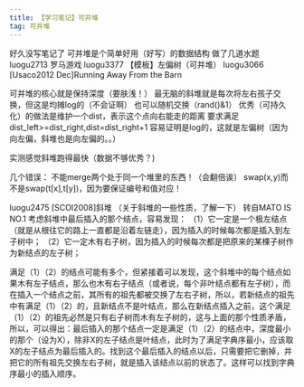 ```yaml
---
title: 【学习笔记】可并堆
tag: 可并堆
---
```

好久没写笔记了
可并堆是个简单好用（好写）的数据结构
做了几道水题
luogu2713 罗马游戏
luogu3377 【模板】左偏树（可并堆）
luogu3066 [Usaco2012 Dec]Running Away From the Barn

可并堆的核心就是保持深度（要肤浅！）
最无脑的斜堆就是每次将左右孩子交换，但这是均摊log的（不会证啊）
也可以随机交换（rand()&1）
优秀（可持久化）的做法是维护一个dist，表示这个点向右能走的距离
要求满足dist_left>=dist_right,dist=dist_right+1
容易证明是log的，这就是左偏树（因为向左偏，斜堆也是向左偏的。。）

实测感觉斜堆跑得最快（数据不够优秀？)

几个错误：
不能merge两个处于同一个堆里的东西！（会翻倍诶）
swap(x,y)而不是swap(t[x],t[y])，因为要保证编号和值对应！

luogu2475 [SCOI2008]斜堆
（关于斜堆的一些性质，了解一下）
转自MATO IS NO.1
考虑斜堆中最后插入的那个结点，容易发现：
（1）它一定是一个极左结点（就是从根往它的路上一直都是沿着左链走），因为插入的时候每次都是插入到左子树中；
（2）它一定木有右子树，因为插入的时候每次都是把原来的某棵子树作为新结点的左子树；

满足（1）（2）的结点可能有多个，但紧接着可以发现，这个斜堆中的每个结点如果木有左子结点，那么也木有右子结点（或者说，每个非叶结点都有左子树），而在插入一个结点之前，其所有的祖先都被交换了左右子树，所以，若新结点的祖先中有满足（1）（2）的，且新结点不是叶结点，那么在新结点插入之前，这个满足（1）（2）的祖先必然是只有右子树而木有左子树的，这与上面的那个性质矛盾，所以，可以得出：最后插入的那个结点一定是满足（1）（2）的结点中，深度最小的那个（设为X），除非X的左子结点是叶结点，此时为了满足字典序最小，应该取X的左子结点为最后插入的。找到这个最后插入的结点以后，只需要把它删掉，并把它的所有祖先交换左右子树，就是插入该结点以前的状态了。这样可以找到字典序最小的插入顺序。